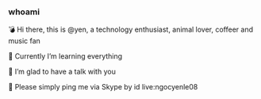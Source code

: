 ### whoami

💣 Hi there, this is @yen, a technology enthusiast, animal lover, coffeer and music fan

🎸 Currently I’m learning everything

🍻 I’m glad to have a talk with you

🚀 Please simply ping me via Skype by id live:ngocyenle08

<!---
ylethingoc/ylethingoc is a ✨ special ✨ repository because its `README.md` (this file) appears on your GitHub profile.
You can click the Preview link to take a look at your changes.
--->

